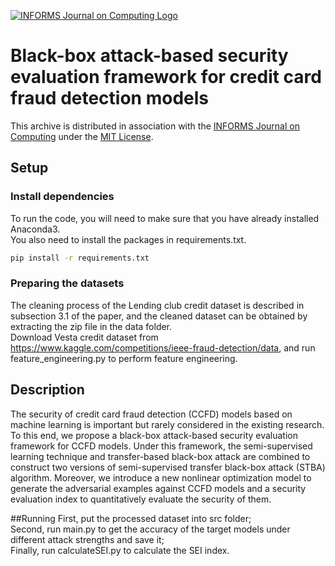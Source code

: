 [![INFORMS Journal on Computing Logo](https://INFORMSJoC.github.io/logos/INFORMS_Journal_on_Computing_Header.jpg)](https://pubsonline.informs.org/journal/ijoc)

# Black-box attack-based security evaluation framework for credit card fraud detection models
This archive is distributed in association with the [INFORMS Journal on
Computing](https://pubsonline.informs.org/journal/ijoc) under the [MIT License](LICENSE).

## Setup
### Install dependencies
To run the code, you will need to make sure that you have already installed Anaconda3.  
You also need to install the packages in requirements.txt.
```bash
pip install -r requirements.txt
```

### Preparing the datasets
The cleaning process of the Lending club credit dataset is described in subsection 3.1 of the paper, and the cleaned dataset can be obtained by extracting the zip file in the data folder.  
Download Vesta credit dataset from https://www.kaggle.com/competitions/ieee-fraud-detection/data, and run feature_engineering.py to perform feature engineering.  


## Description
The security of credit card fraud detection (CCFD) models based on machine learning is important but rarely considered in the existing research. To this end, we propose a black-box attack-based security evaluation framework for CCFD models. Under this framework, the semi-supervised learning technique and transfer-based black-box attack are combined to construct two versions of semi-supervised transfer black-box attack (STBA) algorithm. Moreover, we introduce a new nonlinear optimization model to generate the adversarial examples against CCFD models and a security evaluation index to quantitatively evaluate the security of them. 

##Running
First, put the processed dataset into src folder;  
Second, run main.py to get the accuracy of the target models under different attack strengths and save it;  
Finally, run calculateSEI.py to calculate the SEI index.
